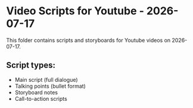 # Video Scripts for Youtube - 2026-07-17

This folder contains scripts and storyboards for Youtube videos on 2026-07-17.

## Script types:
- Main script (full dialogue)
- Talking points (bullet format)
- Storyboard notes
- Call-to-action scripts
